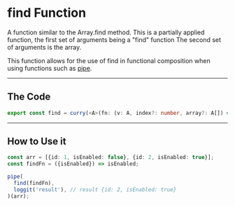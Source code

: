 # find Function

A function similar to the Array.find method. This is a partially applied function,
the first set of arguments being a "find" function 
The second set of arguments is the array. 

This function allows for the use of find in functional composition when using functions such as [pipe](../../util-functions/pipe/README.md).

---

## The Code

```typescript
export const find = curry(<A>(fn: (v: A, index?: number, array?: A[]) => any, array: A[]) => array.find(fn));
```

---

## How to Use it

```typescript
const arr = [{id: 1, isEnabled: false}, {id: 2, isEnabled: true}];
const findFn = ({isEnabled}) => isEnabled;

pipe(
  find(findFn),
  loggit('result'), // result {id: 2, isEnabled: true}
)(arr);
```